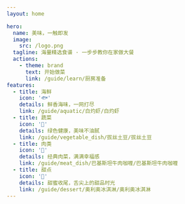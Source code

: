 ```yaml
---
layout: home

hero:
  name: 美味，一触即发
  image:
    src: /logo.png
  tagline: 海量精选食谱 · 一步步教你在家做大餐
  actions:
    - theme: brand
      text: 开始做菜
      link: /guide/learn/厨房准备
features:
  - title: 海鲜
    icon: '🐟'
    details: 鲜香海味，一网打尽
    link: /guide/aquatic/白灼虾/白灼虾
  - title: 蔬菜
    icon: '🌱'
    details: 绿色健康，美味不油腻
    link: /guide/vegetable_dish/拔丝土豆/拔丝土豆
  - title: 肉类
    icon: '🍖'
    details: 经典肉菜，满满幸福感
    link: /guide/meat_dish/巴基斯坦牛肉咖喱/巴基斯坦牛肉咖喱
  - title: 甜点
    icon: '🍰'
    details: 甜蜜收尾，舌尖上的甜品时光
    link: /guide/dessert/奥利奥冰淇淋/奥利奥冰淇淋
---
```

